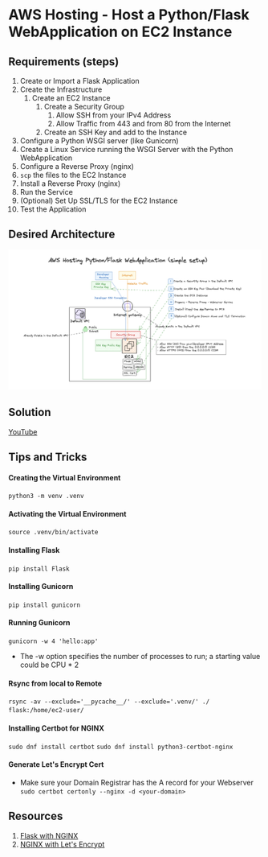 # AWS Hosting - Host a Python/Flask WebApplication on EC2 Instance

## Requirements (steps)
1. Create or Import a Flask Application
1. Create the Infrastructure
    1. Create an EC2 Instance
        1. Create a Security Group
            1. Allow SSH from your IPv4 Address
            1. Allow Traffic from 443 and from 80 from the Internet
        1. Create an SSH Key and add to the Instance
1. Configure a Python WSGI server (like Gunicorn)
1. Create a Linux Service running the WSGI Server with the Python WebApplication
1. Configure a Reverse Proxy (nginx)
1. `scp` the files to the EC2 Instance
1. Install a Reverse Proxy (nginx)
1. Run the Service
1. (Optional) Set Up SSL/TLS for the EC2 Instance
1. Test the Application

## Desired Architecture
![AWS Hosting - Host a Python/Flask WebApplication on EC2 Instance](./flask-on-ec2-01.png)

## Solution
[YouTube](https://youtu.be/VFTeLN0J9Lw)

## Tips and Tricks
#### Creating the Virtual Environment
`python3 -m venv .venv`

#### Activating the Virtual Environment
`source .venv/bin/activate`

#### Installing Flask
`pip install Flask`

#### Installing Gunicorn
`pip install gunicorn`

#### Running Gunicorn
`gunicorn -w 4 'hello:app'`
- The -w option specifies the number of processes to run; a starting value could be CPU * 2

#### Rsync from local to Remote
`rsync -av --exclude='__pycache__/' --exclude='.venv/' ./ flask:/home/ec2-user/`

#### Installing Certbot for NGINX
`sudo dnf install certbot`
`sudo dnf install python3-certbot-nginx`

#### Generate Let's Encrypt Cert
- Make sure your Domain Registrar has the A record for your Webserver
`sudo certbot certonly --nginx -d <your-domain>`

## Resources
1. [Flask with NGINX](https://flask.palletsprojects.com/en/3.0.x/deploying/nginx/)
1. [NGINX with Let's Encrypt](https://www.nginx.com/blog/using-free-ssltls-certificates-from-lets-encrypt-with-nginx/)